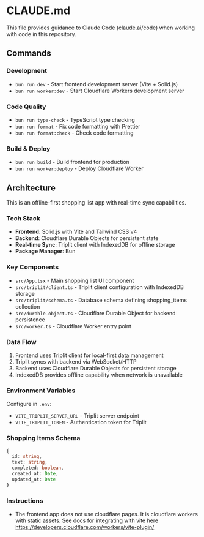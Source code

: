 # CLAUDE.md

This file provides guidance to Claude Code (claude.ai/code) when working with code in this repository.

## Commands

### Development

- `bun run dev` - Start frontend development server (Vite + Solid.js)
- `bun run worker:dev` - Start Cloudflare Workers development server

### Code Quality

- `bun run type-check` - TypeScript type checking
- `bun run format` - Fix code formatting with Prettier
- `bun run format:check` - Check code formatting

### Build & Deploy

- `bun run build` - Build frontend for production
- `bun run worker:deploy` - Deploy Cloudflare Worker

## Architecture

This is an offline-first shopping list app with real-time sync capabilities.

### Tech Stack

- **Frontend**: Solid.js with Vite and Tailwind CSS v4
- **Backend**: Cloudflare Durable Objects for persistent state
- **Real-time Sync**: Triplit client with IndexedDB for offline storage
- **Package Manager**: Bun

### Key Components

- `src/App.tsx` - Main shopping list UI component
- `src/triplit/client.ts` - Triplit client configuration with IndexedDB storage
- `src/triplit/schema.ts` - Database schema defining shopping_items collection
- `src/durable-object.ts` - Cloudflare Durable Object for backend persistence
- `src/worker.ts` - Cloudflare Worker entry point

### Data Flow

1. Frontend uses Triplit client for local-first data management
2. Triplit syncs with backend via WebSocket/HTTP
3. Backend uses Cloudflare Durable Objects for persistent storage
4. IndexedDB provides offline capability when network is unavailable

### Environment Variables

Configure in `.env`:

- `VITE_TRIPLIT_SERVER_URL` - Triplit server endpoint
- `VITE_TRIPLIT_TOKEN` - Authentication token for Triplit

### Shopping Items Schema

```typescript
{
  id: string,
  text: string,
  completed: boolean,
  created_at: Date,
  updated_at: Date
}
```

### Instructions

- The frontend app does not use cloudflare pages. It is cloudflare workers with static assets. See docs for integrating with vite here https://developers.cloudflare.com/workers/vite-plugin/
